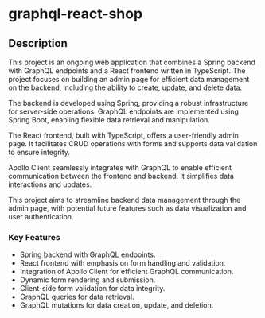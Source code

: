 # graphql-react-shop

## Description
This project is an ongoing web application that combines a Spring backend with GraphQL endpoints and a React frontend written in TypeScript. The project focuses on building an admin page for efficient data management on the backend, including the ability to create, update, and delete data.

The backend is developed using Spring, providing a robust infrastructure for server-side operations. GraphQL endpoints are implemented using Spring Boot, enabling flexible data retrieval and manipulation.

The React frontend, built with TypeScript, offers a user-friendly admin page. It facilitates CRUD operations with forms and supports data validation to ensure integrity.

Apollo Client seamlessly integrates with GraphQL to enable efficient communication between the frontend and backend. It simplifies data interactions and updates.

This project aims to streamline backend data management through the admin page, with potential future features such as data visualization and user authentication.

### Key Features
+ Spring backend with GraphQL endpoints.
+ React frontend with emphasis on form handling and validation.
+ Integration of Apollo Client for efficient GraphQL communication.
+ Dynamic form rendering and submission.
+ Client-side form validation for data integrity.
+ GraphQL queries for data retrieval.
+ GraphQL mutations for data creation, update, and deletion.